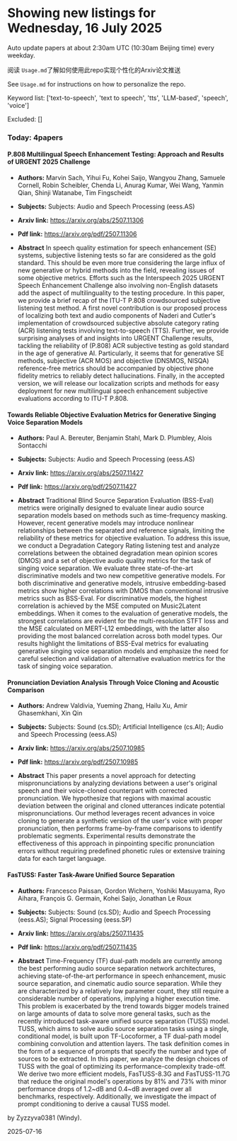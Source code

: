 # Showing new listings for Wednesday, 16 July 2025
Auto update papers at about 2:30am UTC (10:30am Beijing time) every weekday.


阅读 `Usage.md`了解如何使用此repo实现个性化的Arxiv论文推送

See `Usage.md` for instructions on how to personalize the repo. 


Keyword list: ['text-to-speech', 'text to speech', 'tts', 'LLM-based', 'speech', 'voice']


Excluded: []


### Today: 4papers 
#### P.808 Multilingual Speech Enhancement Testing: Approach and Results of URGENT 2025 Challenge
 - **Authors:** Marvin Sach, Yihui Fu, Kohei Saijo, Wangyou Zhang, Samuele Cornell, Robin Scheibler, Chenda Li, Anurag Kumar, Wei Wang, Yanmin Qian, Shinji Watanabe, Tim Fingscheidt
 - **Subjects:** Subjects:
Audio and Speech Processing (eess.AS)
 - **Arxiv link:** https://arxiv.org/abs/2507.11306

 - **Pdf link:** https://arxiv.org/pdf/2507.11306

 - **Abstract**
 In speech quality estimation for speech enhancement (SE) systems, subjective listening tests so far are considered as the gold standard. This should be even more true considering the large influx of new generative or hybrid methods into the field, revealing issues of some objective metrics. Efforts such as the Interspeech 2025 URGENT Speech Enhancement Challenge also involving non-English datasets add the aspect of multilinguality to the testing procedure. In this paper, we provide a brief recap of the ITU-T P.808 crowdsourced subjective listening test method. A first novel contribution is our proposed process of localizing both text and audio components of Naderi and Cutler's implementation of crowdsourced subjective absolute category rating (ACR) listening tests involving text-to-speech (TTS). Further, we provide surprising analyses of and insights into URGENT Challenge results, tackling the reliability of (P.808) ACR subjective testing as gold standard in the age of generative AI. Particularly, it seems that for generative SE methods, subjective (ACR MOS) and objective (DNSMOS, NISQA) reference-free metrics should be accompanied by objective phone fidelity metrics to reliably detect hallucinations. Finally, in the accepted version, we will release our localization scripts and methods for easy deployment for new multilingual speech enhancement subjective evaluations according to ITU-T P.808.
#### Towards Reliable Objective Evaluation Metrics for Generative Singing Voice Separation Models
 - **Authors:** Paul A. Bereuter, Benjamin Stahl, Mark D. Plumbley, Alois Sontacchi
 - **Subjects:** Subjects:
Audio and Speech Processing (eess.AS)
 - **Arxiv link:** https://arxiv.org/abs/2507.11427

 - **Pdf link:** https://arxiv.org/pdf/2507.11427

 - **Abstract**
 Traditional Blind Source Separation Evaluation (BSS-Eval) metrics were originally designed to evaluate linear audio source separation models based on methods such as time-frequency masking. However, recent generative models may introduce nonlinear relationships between the separated and reference signals, limiting the reliability of these metrics for objective evaluation. To address this issue, we conduct a Degradation Category Rating listening test and analyze correlations between the obtained degradation mean opinion scores (DMOS) and a set of objective audio quality metrics for the task of singing voice separation. We evaluate three state-of-the-art discriminative models and two new competitive generative models. For both discriminative and generative models, intrusive embedding-based metrics show higher correlations with DMOS than conventional intrusive metrics such as BSS-Eval. For discriminative models, the highest correlation is achieved by the MSE computed on Music2Latent embeddings. When it comes to the evaluation of generative models, the strongest correlations are evident for the multi-resolution STFT loss and the MSE calculated on MERT-L12 embeddings, with the latter also providing the most balanced correlation across both model types. Our results highlight the limitations of BSS-Eval metrics for evaluating generative singing voice separation models and emphasize the need for careful selection and validation of alternative evaluation metrics for the task of singing voice separation.
#### Pronunciation Deviation Analysis Through Voice Cloning and Acoustic Comparison
 - **Authors:** Andrew Valdivia, Yueming Zhang, Hailu Xu, Amir Ghasemkhani, Xin Qin
 - **Subjects:** Subjects:
Sound (cs.SD); Artificial Intelligence (cs.AI); Audio and Speech Processing (eess.AS)
 - **Arxiv link:** https://arxiv.org/abs/2507.10985

 - **Pdf link:** https://arxiv.org/pdf/2507.10985

 - **Abstract**
 This paper presents a novel approach for detecting mispronunciations by analyzing deviations between a user's original speech and their voice-cloned counterpart with corrected pronunciation. We hypothesize that regions with maximal acoustic deviation between the original and cloned utterances indicate potential mispronunciations. Our method leverages recent advances in voice cloning to generate a synthetic version of the user's voice with proper pronunciation, then performs frame-by-frame comparisons to identify problematic segments. Experimental results demonstrate the effectiveness of this approach in pinpointing specific pronunciation errors without requiring predefined phonetic rules or extensive training data for each target language.
#### FasTUSS: Faster Task-Aware Unified Source Separation
 - **Authors:** Francesco Paissan, Gordon Wichern, Yoshiki Masuyama, Ryo Aihara, François G. Germain, Kohei Saijo, Jonathan Le Roux
 - **Subjects:** Subjects:
Sound (cs.SD); Audio and Speech Processing (eess.AS); Signal Processing (eess.SP)
 - **Arxiv link:** https://arxiv.org/abs/2507.11435

 - **Pdf link:** https://arxiv.org/pdf/2507.11435

 - **Abstract**
 Time-Frequency (TF) dual-path models are currently among the best performing audio source separation network architectures, achieving state-of-the-art performance in speech enhancement, music source separation, and cinematic audio source separation. While they are characterized by a relatively low parameter count, they still require a considerable number of operations, implying a higher execution time. This problem is exacerbated by the trend towards bigger models trained on large amounts of data to solve more general tasks, such as the recently introduced task-aware unified source separation (TUSS) model. TUSS, which aims to solve audio source separation tasks using a single, conditional model, is built upon TF-Locoformer, a TF dual-path model combining convolution and attention layers. The task definition comes in the form of a sequence of prompts that specify the number and type of sources to be extracted. In this paper, we analyze the design choices of TUSS with the goal of optimizing its performance-complexity trade-off. We derive two more efficient models, FasTUSS-8.3G and FasTUSS-11.7G that reduce the original model's operations by 81\% and 73\% with minor performance drops of 1.2~dB and 0.4~dB averaged over all benchmarks, respectively. Additionally, we investigate the impact of prompt conditioning to derive a causal TUSS model.


by Zyzzyva0381 (Windy). 


2025-07-16
